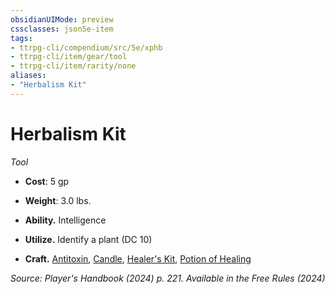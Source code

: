 ```yaml
---
obsidianUIMode: preview
cssclasses: json5e-item
tags:
- ttrpg-cli/compendium/src/5e/xphb
- ttrpg-cli/item/gear/tool
- ttrpg-cli/item/rarity/none
aliases: 
- "Herbalism Kit"
---
```

# Herbalism Kit
*Tool*  

- **Cost**: 5 gp
- **Weight**: 3.0 lbs.

- **Ability.** Intelligence  
- **Utilize.** Identify a plant (DC 10)  
- **Craft.** [Antitoxin](antitoxin-xphb.md), [Candle](candle-xphb.md), [Healer's Kit](healers-kit-xphb.md), [Potion of Healing](potion-of-healing-xdmg.md)  

*Source: Player's Handbook (2024) p. 221. Available in the Free Rules (2024)*
